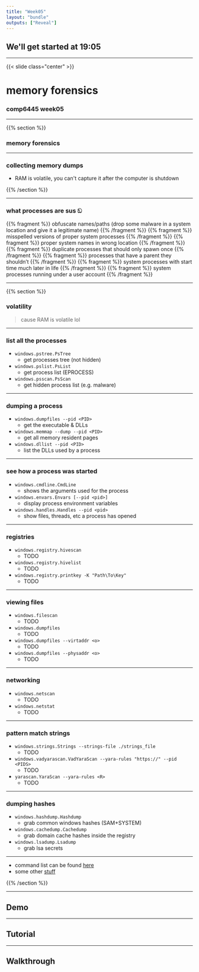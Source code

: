 ```yaml
---
title: "Week05"
layout: "bundle"
outputs: ["Reveal"]
---
```


## We'll get started at 19:05

---

{{< slide class="center" >}}

# memory forensics
### comp6445 week05

---

{{% section %}}

### memory forensics


---

### collecting memory dumps
* RAM is volatile, you can't capture it after the computer is shutdown 

{{% /section %}}

---

### what processes are sus ඞ
{{% fragment %}}
obfuscate names/paths (drop some malware in a system location and give it a legitimate name)
{{% /fragment %}}
{{% fragment %}}
misspelled versions of proper system processes
{{% /fragment %}}
{{% fragment %}}
proper system names in wrong location
{{% /fragment %}}
{{% fragment %}}
duplicate processes that should only spawn once
{{% /fragment %}}
{{% fragment %}}
processes that have a parent they shouldn’t
{{% /fragment %}}
{{% fragment %}}
system processes with start time much later in life
{{% /fragment %}}
{{% fragment %}}
system processes running under a user account
{{% /fragment %}}

---

{{% section %}}

### volatility
> cause RAM is volatile lol

---

### list all the processes
* `windows.pstree.PsTree`
    * get processes tree (not hidden)
* `windows.pslist.PsList`
    * get process list (EPROCESS)
* `windows.psscan.PsScan`
    * get hidden process list (e.g. malware)

---

### dumping a process
* `windows.dumpfiles --pid <PID>`
    * get the executable & DLLs
* `windows.memmap --dump --pid <PID>`
    * get all memory resident pages
* `windows.dllist --pid <PID>`
    * list the DLLs used by a process

---

### see how a process was started
* `windows.cmdline.CmdLine`
    * shows the arguments used for the process
* `windows.envars.Envars [--pid <pid>]`
    * display process environment variables
* `windows.handles.Handles --pid <pid>`
    * show files, threads, etc a process has opened

---

### registries
* `windows.registry.hivescan`
    * TODO
* `windows.registry.hivelist`
    * TODO
* `windows.registry.printkey -K "Path\To\Key"`
    * TODO 

---

### viewing files
* `windows.filescan`
    * TODO
* `windows.dumpfiles`
    * TODO
* `windows.dumpfiles --virtaddr <o>`
    * TODO
* `windows.dumpfiles --physaddr <o>`
    * TODO

---

### networking
* `windows.netscan`
    * TODO
* `windows.netstat`
    * TODO 

---

### pattern match strings
* `windows.strings.Strings --strings-file ./strings_file`
    * TODO 
* `windows.vadyarascan.VadYaraScan --yara-rules "https://" --pid <PIDS>`
    * TODO
* `yarascan.YaraScan --yara-rules <R>`
    * TODO

---

### dumping hashes
* `windows.hashdump.Hashdump`
    * grab common windows hashes (SAM+SYSTEM)
* `windows.cachedump.Cachedump`
    * grab domain cache hashes inside the registry
* `windows.lsadump.Lsadump`
    * grab lsa secrets

---

* command list can be found [here](https://github.com/volatilityfoundation/volatility/wiki/Command-Reference)
* some other [stuff](https://book.hacktricks.xyz/generic-methodologies-and-resources/basic-forensic-methodology/memory-dump-analysis/volatility-cheatsheet)

{{% /section %}}

---

## Demo

---

## Tutorial

---

## Walkthrough
